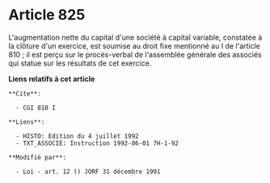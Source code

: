 # Article 825

L'augmentation nette du capital d'une société à capital variable, constatée à la clôture d'un exercice, est soumise au droit
fixe mentionné au I de l'article 810 ; il est perçu sur le procès-verbal de l'assemblée générale des associés qui statue sur
les résultats de cet exercice.

**Liens relatifs à cet article**

	**Cite**:

	  - CGI 810 I

	**Liens**:

	  - HISTO: Edition du 4 juillet 1992
	  - TXT_ASSOCIE: Instruction 1992-06-01 7H-1-92

	**Modifié par**:

	  - Loi - art. 12 () JORF 31 décembre 1991
